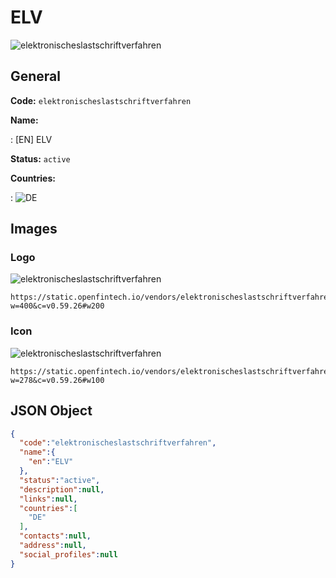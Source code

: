 
# ELV 
![elektronischeslastschriftverfahren](https://static.openfintech.io/vendors/elektronischeslastschriftverfahren/logo.png?w=400&c=v0.59.26#w200)  

## General 
 
**Code:** `elektronischeslastschriftverfahren` 
 
**Name:** 
 
:	[EN] ELV 
 
**Status:** `active` 
 
 
**Countries:** 
 
:	![DE](https://cdnjs.cloudflare.com/ajax/libs/flag-icon-css/3.3.0/flags/4x3/de.svg#w24)  

## Images 

### Logo 
 
![elektronischeslastschriftverfahren](https://static.openfintech.io/vendors/elektronischeslastschriftverfahren/logo.png?w=400&c=v0.59.26#w200)  

```
https://static.openfintech.io/vendors/elektronischeslastschriftverfahren/logo.png?w=400&c=v0.59.26#w200
```  

### Icon 
 
![elektronischeslastschriftverfahren](https://static.openfintech.io/vendors/elektronischeslastschriftverfahren/icon.png?w=278&c=v0.59.26#w100)  

```
https://static.openfintech.io/vendors/elektronischeslastschriftverfahren/icon.png?w=278&c=v0.59.26#w100
```  

## JSON Object 

```json
{
  "code":"elektronischeslastschriftverfahren",
  "name":{
    "en":"ELV"
  },
  "status":"active",
  "description":null,
  "links":null,
  "countries":[
    "DE"
  ],
  "contacts":null,
  "address":null,
  "social_profiles":null
}
```  
